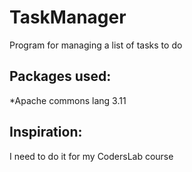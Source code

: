 # TaskManager
Program for managing a list of tasks to do


## Packages used:
*Apache commons lang 3.11

## Inspiration:
I need to do it for my CodersLab course
